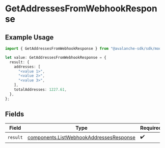 # GetAddressesFromWebhookResponse

## Example Usage

```typescript
import { GetAddressesFromWebhookResponse } from "@avalanche-sdk/sdk/models/operations";

let value: GetAddressesFromWebhookResponse = {
  result: {
    addresses: [
      "<value 1>",
      "<value 2>",
      "<value 3>",
    ],
    totalAddresses: 1227.61,
  },
};
```

## Fields

| Field                                                                                              | Type                                                                                               | Required                                                                                           | Description                                                                                        |
| -------------------------------------------------------------------------------------------------- | -------------------------------------------------------------------------------------------------- | -------------------------------------------------------------------------------------------------- | -------------------------------------------------------------------------------------------------- |
| `result`                                                                                           | [components.ListWebhookAddressesResponse](../../models/components/listwebhookaddressesresponse.md) | :heavy_check_mark:                                                                                 | N/A                                                                                                |